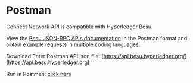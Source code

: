 # Postman

Connect Network API is compatible with Hyperledger Besu.

View the [Besu JSON-RPC APIs documentation](https://api.besu.hyperledger.org) in the Postman format and obtain example requests in multiple coding languages.

Download Enter Postman API json file: [https://api.besu.hyperledger.org/](https://api.besu.hyperledger.org)

Run in Postman: [click here](https://god.gw.postman.com/run-collection/11610746-f334929f-c8c3-43ed-bb73-69a6f0d728d8?action=collection%2Ffork\&collection-url=entityId%3D11610746-f334929f-c8c3-43ed-bb73-69a6f0d728d8%26entityType%3Dcollection%26workspaceId%3Dc4b60b6f-9f15-42d0-8327-7ebabca6f0fd#?env%5BBesu%20node%20on%20local%20host%5D=W3sia2V5IjoicnBjLWh0dHAtaG9zdCIsInZhbHVlIjoibG9jYWxob3N0IiwiZW5hYmxlZCI6ZmFsc2V9LHsia2V5IjoicnBjLWh0dHAtcG9ydCIsInZhbHVlIjoiODU0NSIsImVuYWJsZWQiOmZhbHNlfV0=)
